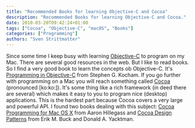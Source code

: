 ```yaml
---
title: "Recommended Books for learning Objective-C and Cocoa"
description: "Recommended Books for learning Objective-C and Cocoa."
date: 2010-03-20T09:42:24+01:00
tags: ["Cocoa", "Objective-C", "macOS", "Books"]
categories: ["Programming"]
authors: "Sven Strittmatter"
---
```


Since some  time I  keep busy  with learning [Objective-C][1]  to program  on my
Mac. There are several  good resources in the web. But I like  to read books. So
I find a very good book to  learn the concepts ob Objective-C. It's [Programming
in Objective-C][2]  from Stephen G. Kocham.  If you go further  with programming
on a Mac you will reach  something called [Cocoa][3] (pronounced [ko:ko:]). It's
some thing  like a  rich framework (in  deed there are  several) which  makes it
easy to  you to program  nice (desktop) applications.  This is the  hardest part
because Cocoa covers  a very large and  powerful API. I found  two books dealing
with this subject: [Cocoa Programming for  Mac OS X][4] from Aaron Hillegass and
[Cocoa Design Patterns][5] from Erik M. Buck and Donald A. Yacktman.

[1]: http://en.wikipedia.org/wiki/Objective-c
[2]: http://www.amazon.de/Programming-Objective-C-2-0-Developers-Library/dp/0321566157/ref=sr_1_fkmr1_1?ie=UTF8&qid=1269101408&sr=8-1-fkmr1
[3]: http://en.wikipedia.org/wiki/Cocoa_(API)
[4]: http://www.amazon.de/Cocoa-Programming-Mac-OS-X/dp/0321503619/ref=sr_1_1?ie=UTF8&s=books-intl-de&qid=1269101808&sr=8-1
[5]: http://www.amazon.de/Cocoa-Design-Patterns-Developers-Library/dp/0321535022/ref=sr_1_1?ie=UTF8&s=books-intl-de&qid=1269101773&sr=8-1